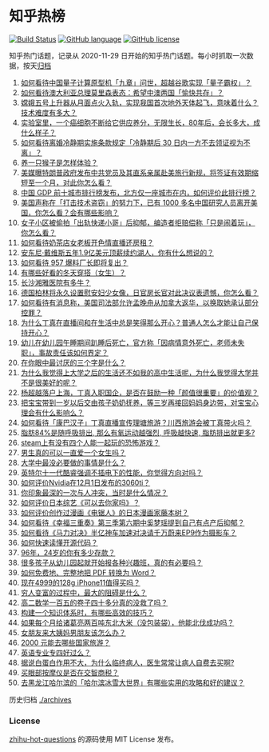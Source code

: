 # 知乎热榜
[![Build Status](https://github.com/ToWeLong/zhihu-hot-questions/workflows/CI/badge.svg)](https://github.com/ToWeLong/zhihu-hot-questions/actions)
[![GitHub language](https://img.shields.io/badge/language-golang-orange.svg)](https://golang.org/)
[![GitHub license](https://img.shields.io/github/license/ToWeLong/zhihu-hot-questions)](https://github.com/ToWeLong/zhihu-hot-questions/blob/main/LICENSE)

知乎热门话题，记录从 2020-11-29 日开始的知乎热门话题。每小时抓取一次数据，按天[归档](./archives)

<!-- BEGIN -->

1. [如何看待中国量子计算原型机「九章」问世，超越谷歌实现「量子霸权」？](https://www.zhihu.com/question/433237716)
1. [如何看待澳大利亚总理莫里森表态：希望中澳两国「愉快共存」？](https://www.zhihu.com/question/433177100)
1. [嫦娥五号上升器从月面点火入轨，实现我国首次地外天体起飞，意味着什么？技术难度有多大？](https://www.zhihu.com/question/433227075)
1. [实验室里，一个癌细胞不断给它供应养分，无限生长，80年后，会长多大，成什么样子？](https://www.zhihu.com/question/429751120)
1. [如何看待离婚冷静期实施条款规定「冷静期后 30 日内一方不去领证视为不离」？](https://www.zhihu.com/question/433131078)
1. [养一只猴子是怎样体验？](https://www.zhihu.com/question/264869902)
1. [美媒曝特朗普政府发布中共党员及其直系亲属赴美旅行新规，将签证有效期缩短至一个月，对此你怎么看？](https://www.zhihu.com/question/433179089)
1. [中国 GDP 前十城市排行榜发布，北方仅一座城市在内，如何评价此排行榜？](https://www.zhihu.com/question/432834546)
1. [美国声称在「打击技术盗窃」的努力下，已有 1000 多名中国研究人员离开美国，你怎么看？会有哪些影响？](https://www.zhihu.com/question/433160172)
1. [女子小区被偷拍「出轨快递小哥」后抑郁，编造者拒赔偿称「只是闹着玩」，你怎么看？](https://www.zhihu.com/question/433135903)
1. [如何看待奶茶店女老板开色情直播还房租？](https://www.zhihu.com/question/432986590)
1. [安东尼·戴维斯五年1.9亿美元顶薪续约湖人，你有什么想说的？](https://www.zhihu.com/question/433196735)
1. [如何看待 957 爆料厂长即将复出？](https://www.zhihu.com/question/433131341)
1. [有哪些好看的冬天穿搭（女生）？](https://www.zhihu.com/question/351887044)
1. [长沙湘雅医院有多牛？](https://www.zhihu.com/question/277783550)
1. [德国柏林将永久设置慰安妇少女像，日官房长官对此决议表遗憾，你怎么看？](https://www.zhihu.com/question/433088088)
1. [如何看待有消息称，美国司法部允许孟晚舟从加拿大返华，以换取她承认部分控罪？](https://www.zhihu.com/question/433264027)
1. [为什么丁真在直播间和在生活中总是笑得那么开心？普通人怎么才能让自己保持开心？](https://www.zhihu.com/question/433217120)
1. [幼儿在幼儿园午睡期间趴睡后死亡，官方称「因病情意外死亡，老师未失职」，事故责任该如何界定？](https://www.zhihu.com/question/433258027)
1. [在你眼中最讨厌的三个字是什么？](https://www.zhihu.com/question/65773555)
1. [为什么我觉得上大学之后的生活还不如我的高中生活呢，为什么我觉得大学并不是很美好的呢？](https://www.zhihu.com/question/305347994)
1. [杨超越落户上海，丁真入职国企，是否在鼓励一种「颜值很重要」的价值观？](https://www.zhihu.com/question/433252288)
1. [把宝宝带到一岁以后交由孩子奶奶抚养，等三岁再接回妈妈身边带，对宝宝心理会有什么影响么？](https://www.zhihu.com/question/430229880)
1. [如何看待「康巴汉子」丁真直播宣传理塘旅游？川西旅游会被丁真带火吗？](https://www.zhihu.com/question/433198215)
1. [脂肪84%是随呼吸排出, 那么有氧运动越强烈, 呼吸越快速, 脂肪排出就更多?](https://www.zhihu.com/question/63066601)
1. [steam上有没有四个人能一起玩的恐怖游戏？](https://www.zhihu.com/question/431170288)
1. [男生真的可以一直爱一个女生吗？](https://www.zhihu.com/question/372544195)
1. [大学中最没必要做的事情是什么？](https://www.zhihu.com/question/23373520)
1. [英特尔十一代酷睿强调不插电下的性能，你觉得方向对吗？](https://www.zhihu.com/question/433001422)
1. [如何评价Nvidia在12月1日发布的3060ti？](https://www.zhihu.com/question/432943906)
1. [你印象最深的一次与人冲突，当时是什么情况？](https://www.zhihu.com/question/61118893)
1. [如何评价日本综艺《可以去你家吗》？](https://www.zhihu.com/question/268006765)
1. [如何评价创作过漫画《电锯人》的日本漫画家藤本树？](https://www.zhihu.com/question/381072392)
1. [如何看待《幸福三重奏》第三季第六期中奚梦瑶提到自己有点产后抑郁？](https://www.zhihu.com/question/433191587)
1. [如何看待《马力对决》半亿神车加速对决请千万蔚来EP9作为摄影车？](https://www.zhihu.com/question/433249287)
1. [如何快速读懂开源代码？](https://www.zhihu.com/question/37240878)
1. [96年，24岁的你有多少存款？](https://www.zhihu.com/question/423515410)
1. [很多孩子从幼儿园起就开始报各种兴趣班，真的有必要吗？](https://www.zhihu.com/question/432566693)
1. [如何免费地、完整地把 PDF 转换为 Word？](https://www.zhihu.com/question/20841069)
1. [现在4999的128g iPhone11值得买吗？](https://www.zhihu.com/question/422543012)
1. [穷人变富的过程中，最大的阻碍是什么？](https://www.zhihu.com/question/429985000)
1. [高二数学一百五的卷子四十多分真的没救了吗？](https://www.zhihu.com/question/429669638)
1. [构建一个知识体系时，有哪些高效的技巧？](https://www.zhihu.com/question/27901512)
1. [如果每个月给诸葛亮两百吨东北大米（没包装袋），他能北伐成功吗？](https://www.zhihu.com/question/380348427)
1. [女朋友来大姨妈男朋友该怎么办？](https://www.zhihu.com/question/266168336)
1. [2000 元能去哪些国家旅游？](https://www.zhihu.com/question/314156798)
1. [英语专业专四好过么？](https://www.zhihu.com/question/389176629)
1. [据说白蛋白作用不大，为什么临终病人，医生常常让病人自费去买啊?](https://www.zhihu.com/question/428134186)
1. [买眼部按摩仪是否在交智商税？](https://www.zhihu.com/question/301054423)
1. [去黑龙江哈尔滨的「哈尔滨冰雪大世界」有哪些实用的攻略和好的建议？](https://www.zhihu.com/question/337570840)

<!-- END -->

历史归档 [./archives](./archives)


### License
[zhihu-hot-questions](https://github.com/towelong/zhihu-hot-questions) 的源码使用 MIT License 发布。